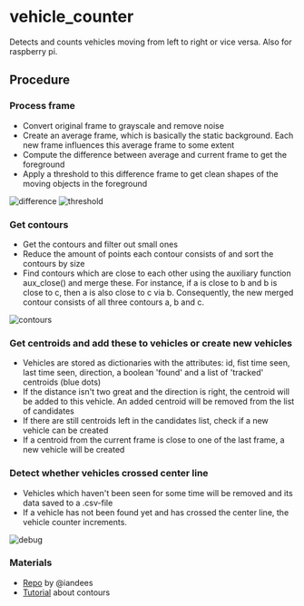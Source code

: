 # vehicle_counter

Detects and counts vehicles moving from left to right or vice versa. Also for raspberry pi.

## Procedure

### Process frame
- Convert original frame to grayscale and remove noise
- Create an average frame, which is basically the static background. Each new frame influences this average frame to some extent
- Compute the difference between average and current frame to get the foreground
- Apply a threshold to this difference frame to get clean shapes of the moving objects in the foreground

![difference](https://user-images.githubusercontent.com/26798159/35406645-ca19d1d2-0209-11e8-8abc-5a8912a21111.JPG)
![threshold](https://user-images.githubusercontent.com/26798159/35406644-c9f18b5a-0209-11e8-9d69-f1b993f88fc2.JPG)

### Get contours
- Get the contours and filter out small ones
- Reduce the amount of points each contour consists of and sort the contours by size
- Find contours which are close to each other using the auxiliary function aux_close() and merge these. For instance, if a is close to b and b is close to c, then a is also close to c via b. Consequently, the new merged contour consists of all three contours a, b and c.

![contours](https://user-images.githubusercontent.com/26798159/35406647-ca738ff6-0209-11e8-9d4c-c458819e0c37.JPG)

### Get centroids and add these to vehicles or create new vehicles
- Vehicles are stored as dictionaries with the attributes: id, fist time seen, last time seen, direction, a boolean 'found' and a list of 'tracked' centroids (blue dots)
- If the distance isn't two great and the direction is right, the centroid will be added to this vehicle. An added centroid will be removed from the list of candidates
- If there are still centroids left in the candidates list, check if a new vehicle can be created
- If a centroid from the current frame is close to one of the last frame, a new vehicle will be created

###  Detect whether vehicles crossed center line
- Vehicles which haven't been seen for some time will be removed and its data saved to a .csv-file
- If a vehicle has not been found yet and has crossed the center line, the vehicle counter increments.

![debug](https://user-images.githubusercontent.com/26798159/35406646-ca529ec2-0209-11e8-954c-534fe3939275.JPG)

### Materials
- <a href="https://github.com/iandees/speedtrack">Repo</a> by @iandees
- <a href="https://docs.opencv.org/3.3.1/d3/d05/tutorial_py_table_of_contents_contours.html">Tutorial</a> about contours
